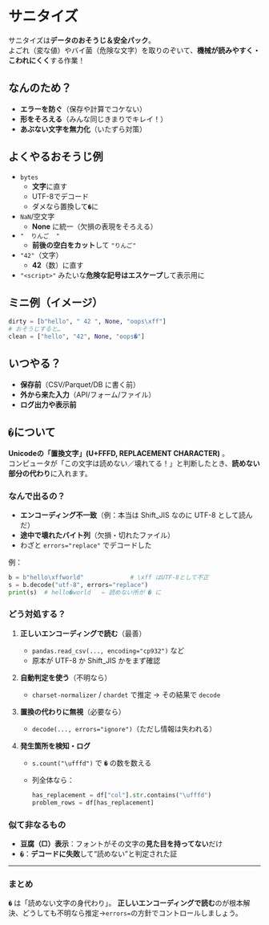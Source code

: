 # サニタイズ
サニタイズは**データのおそうじ＆安全パック**。  
よごれ（変な値）やバイ菌（危険な文字）を取りのぞいて、**機械が読みやすく・こわれにくく**する作業！  

## なんのため？

* **エラーを防ぐ**（保存や計算でコケない）
* **形をそろえる**（みんな同じきまりでキレイ！）
* **あぶない文字を無力化**（いたずら対策）

## よくやるおそうじ例

* `bytes`
    * **文字**に直す
    * UTF-8でデコード
    * ダメなら置換して`�`に
* `NaN`/空文字
    * **None** に統一（欠損の表現をそろえる）
* `"  りんご  "`
    * **前後の空白をカット**して `"りんご"`
* `"42"`（文字）
    * **42**（数）に直す
* `"<script>"` みたいな**危険な記号はエスケープ**して表示用に

## ミニ例（イメージ）

```python
dirty = [b"hello", " 42 ", None, "oops\xff"]
# おそうじすると…
clean = ["hello", "42", None, "oops�"]
```

## いつやる？

* **保存前**（CSV/Parquet/DB に書く前）
* **外から来た入力**（API/フォーム/ファイル）
* **ログ出力や表示前**

## `�`について
**Unicodeの「置換文字」(U+FFFD, REPLACEMENT CHARACTER)** 。  
コンピュータが「この文字は読めない／壊れてる！」と判断したとき、**読めない部分の代わり**に入れます。  

### なんで出るの？

* **エンコーディング不一致**（例：本当は Shift\_JIS なのに UTF-8 として読んだ）
* **途中で壊れたバイト列**（欠損・切れたファイル）
* わざと `errors="replace"` でデコードした

例：
```python
b = b"hello\xffworld"             # \xff はUTF-8として不正
s = b.decode("utf-8", errors="replace")
print(s)  # hello�world   ← 読めない所が � に
```

### どう対処する？

1. **正しいエンコーディングで読む**（最善）

   * `pandas.read_csv(..., encoding="cp932")` など
   * 原本が UTF-8 か Shift\_JIS かをまず確認

2. **自動判定を使う**（不明なら）

   * `charset-normalizer` / `chardet` で推定 → その結果で `decode`

3. **置換の代わりに無視**（必要なら）

   * `decode(..., errors="ignore")`（ただし情報は失われる）

4. **発生箇所を検知・ログ**

   * `s.count("\ufffd")` で `�` の数を数える
   * 列全体なら：

     ```python
     has_replacement = df["col"].str.contains("\ufffd")
     problem_rows = df[has_replacement]
     ```

### 似て非なるもの

* **豆腐（□）表示**：フォントがその文字の**見た目を持ってない**だけ
* **`�`**：**デコードに失敗**して“読めない”と判定された証

---

### まとめ

`�` は「読めない文字の身代わり」。
**正しいエンコーディングで読む**のが根本解決、どうしても不明なら推定→`errors=`の方針でコントロールしましょう。
